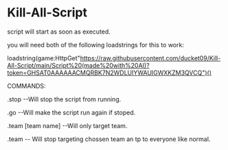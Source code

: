 # Kill-All-Script

script will start as soon as executed.

you will need both of the following loadstrings for this to work:

loadstring(game:HttpGet"https://raw.githubusercontent.com/ducket09/Kill-All-Script/main/Script%20(made%20with%20AI)?token=GHSAT0AAAAAACMQRBK7N2WDLUIYWAUIGWXKZM3QVCQ")()

COMMANDS:

.stop --Will stop the script from running.

.go --Will make the script run again if stoped.

.team [team name] --Will only target team.

.team -- Will stop targeting chossen team an tp to everyone like normal.
